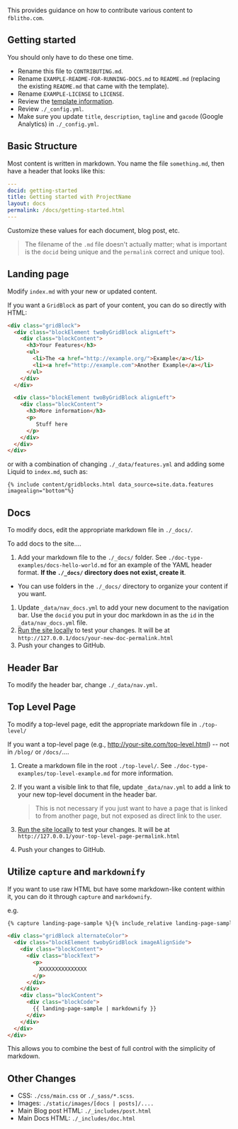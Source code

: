 This provides guidance on how to contribute various content to `fblitho.com`.

## Getting started

You should only have to do these one time.

- Rename this file to `CONTRIBUTING.md`.
- Rename `EXAMPLE-README-FOR-RUNNING-DOCS.md` to `README.md` (replacing the existing `README.md` that came with the template).
- Rename `EXAMPLE-LICENSE` to `LICENSE`.
- Review the [template information](./TEMPLATE-INFORMATION.md).
- Review `./_config.yml`.
- Make sure you update `title`, `description`, `tagline` and `gacode` (Google Analytics) in `./_config.yml`.

## Basic Structure

Most content is written in markdown. You name the file `something.md`, then have a header that looks like this:

```yml
---
docid: getting-started
title: Getting started with ProjectName
layout: docs
permalink: /docs/getting-started.html
---
```

Customize these values for each document, blog post, etc.

> The filename of the `.md` file doesn't actually matter; what is important is the `docid` being unique and the `permalink` correct and unique too).

## Landing page

Modify `index.md` with your new or updated content.

If you want a `GridBlock` as part of your content, you can do so directly with HTML:

```html
<div class="gridBlock">
  <div class="blockElement twoByGridBlock alignLeft">
    <div class="blockContent">
      <h3>Your Features</h3>
      <ul>
        <li>The <a href="http://example.org/">Example</a></li>
        <li><a href="http://example.com">Another Example</a></li>
      </ul>
    </div>
  </div>

  <div class="blockElement twoByGridBlock alignLeft">
    <div class="blockContent">
      <h3>More information</h3>
      <p>
         Stuff here
      </p>
    </div>
  </div>
</div>
```

or with a combination of changing `./_data/features.yml` and adding some Liquid to `index.md`, such as:

```
{% include content/gridblocks.html data_source=site.data.features imagealign="bottom"%}
```

## Docs

To modify docs, edit the appropriate markdown file in `./_docs/`.

To add docs to the site....

1. Add your markdown file to the `./_docs/` folder. See `./doc-type-examples/docs-hello-world.md` for an example of the YAML header format. **If the `./_docs/` directory does not exist, create it**.
  - You can use folders in the `./_docs/` directory to organize your content if you want.
1. Update `_data/nav_docs.yml` to add your new document to the navigation bar. Use the `docid` you put in your doc markdown in as the `id` in the `_data/nav_docs.yml` file.
1. [Run the site locally](./README.md) to test your changes. It will be at `http://127.0.0.1/docs/your-new-doc-permalink.html`
1. Push your changes to GitHub.

## Header Bar

To modify the header bar, change `./_data/nav.yml`.

## Top Level Page

To modify a top-level page, edit the appropriate markdown file in `./top-level/`

If you want a top-level page (e.g., http://your-site.com/top-level.html) -- not in `/blog/` or `/docs/`....

1. Create a markdown file in the root `./top-level/`. See `./doc-type-examples/top-level-example.md` for more information.
1. If you want a visible link to that file, update `_data/nav.yml` to add a link to your new top-level document in the header bar.

   > This is not necessary if you just want to have a page that is linked to from another page, but not exposed as direct link to the user.

1. [Run the site locally](./README.md) to test your changes. It will be at `http://127.0.0.1/your-top-level-page-permalink.html`
1. Push your changes to GitHub.

## Utilize `capture` and `markdownify`

If you want to use raw HTML but have some markdown-like content within it, you can do it through
`capture` and `markdownify`.

e.g.

```html
{% capture landing-page-sample %}{% include_relative landing-page-sample.md %}{% endcapture %}

<div class="gridBlock alternateColor">
  <div class="blockElement twobyGridBlock imageAlignSide">
    <div class="blockContent">
      <div class="blockText">
        <p>
          XXXXXXXXXXXXXXX
        </p>
      </div>
    </div>
    <div class="blockContent">
      <div class="blockCode">
        {{ landing-page-sample | markdownify }}
      </div>
    </div>
  </div>
</div>
```

This allows you to combine the best of full control with the simplicity of markdown.

## Other Changes

- CSS: `./css/main.css` or `./_sass/*.scss`.
- Images: `./static/images/[docs | posts]/....`
- Main Blog post HTML: `./_includes/post.html`
- Main Docs HTML: `./_includes/doc.html`
